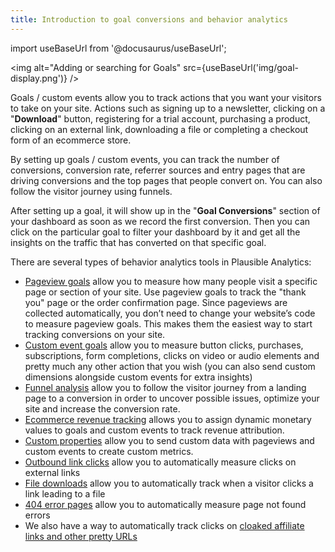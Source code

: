 ```yaml
---
title: Introduction to goal conversions and behavior analytics
---
```


import useBaseUrl from '@docusaurus/useBaseUrl';

<img alt="Adding or searching for Goals" src={useBaseUrl('img/goal-display.png')} />

Goals / custom events allow you to track actions that you want your visitors to take on your site. Actions such as signing up to a newsletter, clicking on a "**Download**" button, registering for a trial account, purchasing a product, clicking on an external link, downloading a file or completing a checkout form of an ecommerce store.

By setting up goals / custom events, you can track the number of conversions, conversion rate, referrer sources and entry pages that are driving conversions and the top pages that people convert on. You can also follow the visitor journey using funnels.

After setting up a goal, it will show up in the "**Goal Conversions**" section of your dashboard as soon as we record the first conversion. Then you can click on the particular goal to filter your dashboard by it and get all the insights on the traffic that has converted on that specific goal.

There are several types of behavior analytics tools in Plausible Analytics:

* [Pageview goals](pageview-goals.md) allow you to measure how many people visit a specific page or section of your site. Use pageview goals to track the "thank you" page or the order confirmation page. Since pageviews are collected automatically, you don’t need to change your website’s code to measure pageview goals. This makes them the easiest way to start tracking conversions on your site.
* [Custom event goals](custom-event-goals.md) allow you to measure button clicks, purchases, subscriptions, form completions, clicks on video or audio elements and pretty much any other action that you wish (you can also send custom dimensions alongside custom events for extra insights)
* [Funnel analysis](funnel-analysis.md) allow you to follow the visitor journey from a landing page to a conversion in order to uncover possible issues, optimize your site and increase the conversion rate.
* [Ecommerce revenue tracking](ecommerce-revenue-tracking.md) allows you to assign dynamic monetary values to goals and custom events to track revenue attribution.
* [Custom properties](/custom-props/introduction) allow you to send custom data with pageviews and custom events to create custom metrics.
* [Outbound link clicks](outbound-link-click-tracking.md) allow you to automatically measure clicks on external links
* [File downloads](file-downloads-tracking.md) allow you to automatically track when a visitor clicks a link leading to a file
* [404 error pages](error-pages-tracking-404.md) allow you to automatically measure page not found errors
* We also have a way to automatically track clicks on [cloaked affiliate links and other pretty URLs](custom-automatic-link-tracking.md)
